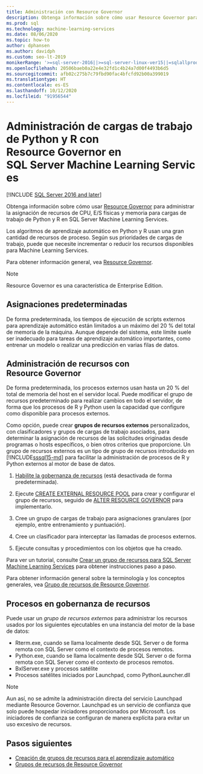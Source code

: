 ```yaml
---
title: Administración con Resource Governor
description: Obtenga información sobre cómo usar Resource Governor para administrar la asignación de recursos de CPU, E/S físicas y memoria para cargas de trabajo de Python y R en SQL Server Machine Learning Services.
ms.prod: sql
ms.technology: machine-learning-services
ms.date: 08/06/2020
ms.topic: how-to
author: dphansen
ms.author: davidph
ms.custom: seo-lt-2019
monikerRange: '>=sql-server-2016||>=sql-server-linux-ver15||=sqlallproducts-allversions'
ms.openlocfilehash: 20506baeb0a22e4e32fd1c4b24a7d00f4493b6d5
ms.sourcegitcommit: afb02c275b7c79fbd90fac4bfcfd92b00a399019
ms.translationtype: HT
ms.contentlocale: es-ES
ms.lasthandoff: 10/12/2020
ms.locfileid: "91956544"
---
```

# <a name="manage-python-and-r-workloads-with-resource-governor-in-sql-server-machine-learning-services"></a>Administración de cargas de trabajo de Python y R con Resource Governor en SQL Server Machine Learning Services
[!INCLUDE [SQL Server 2016 and later](../../includes/applies-to-version/sqlserver2016.md)]

Obtenga información sobre cómo usar [Resource Governor](../../relational-databases/resource-governor/resource-governor.md) para administrar la asignación de recursos de CPU, E/S físicas y memoria para cargas de trabajo de Python y R en SQL Server Machine Learning Services.

Los algoritmos de aprendizaje automático en Python y R usan una gran cantidad de recursos de proceso. Según sus prioridades de cargas de trabajo, puede que necesite incrementar o reducir los recursos disponibles para Machine Learning Services.

Para obtener información general, vea [Resource Governor](../../relational-databases/resource-governor/resource-governor.md).

> [!NOTE] 
> Resource Governor es una característica de Enterprise Edition.

## <a name="default-allocations"></a>Asignaciones predeterminadas

De forma predeterminada, los tiempos de ejecución de scripts externos para aprendizaje automático están limitados a un máximo del 20 % del total de memoria de la máquina. Aunque depende del sistema, este límite suele ser inadecuado para tareas de aprendizaje automático importantes, como entrenar un modelo o realizar una predicción en varias filas de datos. 

## <a name="manage-resources-with-resource-governor"></a>Administración de recursos con Resource Governor
 
De forma predeterminada, los procesos externos usan hasta un 20 % del total de memoria del host en el servidor local. Puede modificar el grupo de recursos predeterminado para realizar cambios en todo el servidor, de forma que los procesos de R y Python usen la capacidad que configure como disponible para procesos externos.

Como opción, puede crear **grupos de recursos externos** personalizados, con clasificadores y grupos de cargas de trabajo asociados, para determinar la asignación de recursos de las solicitudes originadas desde programas o hosts específicos, o bien otros criterios que proporcione. Un grupo de recursos externos es un tipo de grupo de recursos introducido en [!INCLUDE[sssql15-md](../../includes/sssql15-md.md)] para facilitar la administración de procesos de R y Python externos al motor de base de datos.

1. [Habilite la gobernanza de recursos](../../relational-databases/resource-governor/enable-resource-governor.md) (está desactivada de forma predeterminada).

2. Ejecute [CREATE EXTERNAL RESOURCE POOL](../../t-sql/statements/create-external-resource-pool-transact-sql.md) para crear y configurar el grupo de recursos, seguido de [ALTER RESOURCE GOVERNOR](../../t-sql/statements/alter-resource-governor-transact-sql.md) para implementarlo.

3. Cree un grupo de cargas de trabajo para asignaciones granulares (por ejemplo, entre entrenamiento y puntuación).

4. Cree un clasificador para interceptar las llamadas de procesos externos.

5. Ejecute consultas y procedimientos con los objetos que ha creado.

Para ver un tutorial, consulte [Crear un grupo de recursos para SQL Server Machine Learning Services](create-external-resource-pool.md) para obtener instrucciones paso a paso.

Para obtener información general sobre la terminología y los conceptos generales, vea [Grupo de recursos de Resource Governor](../../relational-databases/resource-governor/resource-governor-resource-pool.md).

## <a name="processes-under-resource-governance"></a>Procesos en gobernanza de recursos
  
 Puede usar un *grupo de recursos externos* para administrar los recursos usados por los siguientes ejecutables en una instancia del motor de la base de datos:

+ Rterm.exe, cuando se llama localmente desde SQL Server o de forma remota con SQL Server como el contexto de procesos remotos.
+ Python.exe, cuando se llama localmente desde SQL Server o de forma remota con SQL Server como el contexto de procesos remotos.
+ BxlServer.exe y procesos satélite
+ Procesos satélites iniciados por Launchpad, como PythonLauncher.dll
  
> [!NOTE]
> Aun así, no se admite la administración directa del servicio Launchpad mediante Resource Governor. Launchpad es un servicio de confianza que solo puede hospedar iniciadores proporcionados por Microsoft. Los iniciadores de confianza se configuran de manera explícita para evitar un uso excesivo de recursos.
  
## <a name="next-steps"></a>Pasos siguientes

+ [Creación de grupos de recursos para el aprendizaje automático](create-external-resource-pool.md)
+ [Grupos de recursos de Resource Governor](../../relational-databases/resource-governor/resource-governor-resource-pool.md)